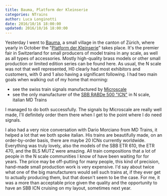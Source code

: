 ```yaml
---
title: Bauma, Platform der Kleinserie
categories: NTrains
author: Luca Longinotti
date: 2016/10/16 18:00:00
updated: 2016/10/16 18:00:00
---
```

Yesterday I went to [Bauma][1], a small village in the canton of Zürich, where yearly in
October the "[Platform der Kleinserie][2]" takes place.
It's the premier fair in Switzerland for small producers of model trains in any scale,
as well as all types of accessories. Mostly high-quality brass models or other small
production or limited edition series can be found here.
As usual, the N scale was not that well represented, H0 clearly had most exhibitors
and customers, with 0 and 1 also having a significant following.
I had two main goals when walking out of my home that morning:

* see the swiss train signals manufactured by [Microscale][3]
* see the only manufacturer of the [SBB RABDe 500 "ICN"][4] in N scale, italian MD Trains

I managed to do both successfully. The signals by Microscale are really well made, I'll
definitely order them there when I get to the point where I do need signals.

I also had a very nice conversation with Dario Morciano from MD Trains, it helped a lot
that we both spoke italian. His trains are beautifully made, on an order-by-order basis,
there are maybe 20 ICNs currently worldwide. Everything was truly lovely, also the models
of the SBB ETR 610, the ETR 470, and the BLS MUTZ were amazing. All train compositions
that a lot of people in the N scale communities I know of have been waiting for for years.
The price may be off-putting for many people, this kind of precision, hand-made small
production work is very expensive. I'd say about twice what one of the big manufacturers
would sell such trains at, if they ever get to actually producing them, but that doesn't
seem to be the case. For me, it was a more than acceptable price given the quality and
the opportunity to have an SBB ICN cruising on my layout, sometimes next year.

[1]: https://de.wikipedia.org/wiki/Bauma "Bauma, ZH"
[2]: http://kleinserie.ch/ "Platform der Kleinserie"
[3]: http://www.microscale.ch/ "Microscale"
[4]: https://en.wikipedia.org/wiki/SBB-CFF-FFS_RABDe_500 "SBB ICN"
